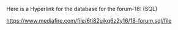 Here is a Hyperlink for the database for the forum-18: (SQL)

https://www.mediafire.com/file/6ti82uikq6z2y16/18-forum.sql/file

